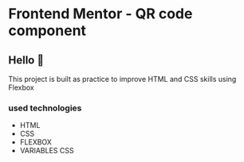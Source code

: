 # Frontend Mentor - QR code component

## Hello 👋

This project is built as practice to improve HTML and CSS skills using Flexbox

### used technologies

- HTML
- CSS 
- FLEXBOX
- VARIABLES CSS